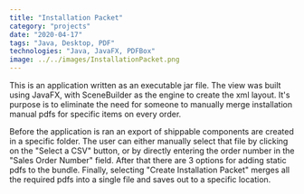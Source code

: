 ```yaml
---
title: "Installation Packet"
category: "projects"
date: "2020-04-17"
tags: "Java, Desktop, PDF"
technologies: "Java, JavaFX, PDFBox"
image: ../../images/InstallationPacket.png
---
```


This is an application written as an executable jar file. The view was built using JavaFX, with SceneBuilder as the engine to create the xml layout. It's purpose is to eliminate the need for someone to manually merge installation manual pdfs for specific items on every order.

Before the application is ran an export of shippable components are created in a specific folder. The user can either manually select that file by clicking on the "Select a CSV" button, or by directly entering the order number in the "Sales Order Number" field. After that there are 3 options for adding static pdfs to the bundle. Finally, selecting "Create Installation Packet" merges all the required pdfs into a single file and saves out to a specific location.